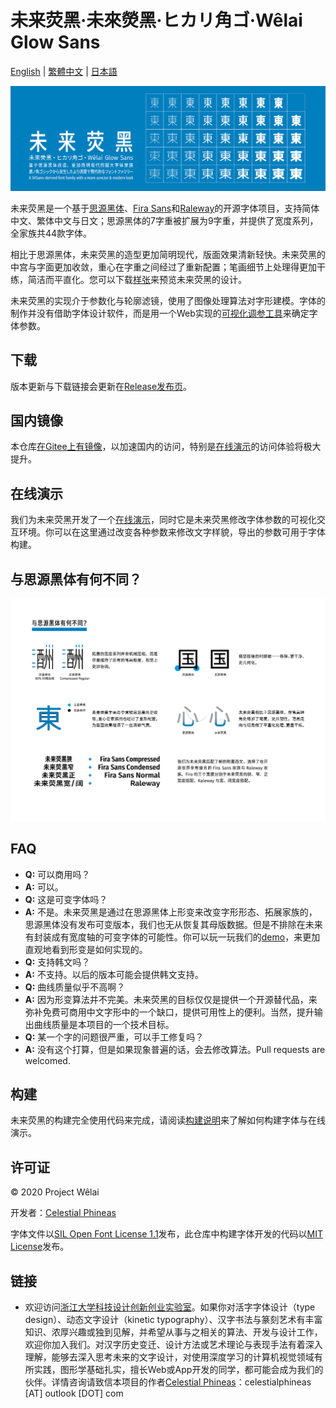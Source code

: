 # 未来荧黑·未來熒黑·ヒカリ角ゴ·Wêlai Glow Sans

[English](docs/README-en.md) | [繁體中文](docs/README-hant.md) | [日本語](docs/README-ja.md)

![未来荧黑](tests/glow.png)

未来荧黑是一个基于[思源黑体](https://github.com/adobe-fonts/source-han-sans)、[Fira Sans](https://github.com/mozilla/Fira)和[Raleway](https://github.com/impallari/Raleway)的开源字体项目，支持简体中文、繁体中文与日文；思源黑体的7字重被扩展为9字重，并提供了宽度系列，全家族共44款字体。

相比于思源黑体，未来荧黑的造型更加简明现代，版面效果清新轻快。未来荧黑的中宫与字面更加收敛，重心在字重之间经过了重新配置；笔画细节上处理得更加干练，简洁而平直化。您可以下载[样张](tests/family-specimen.pdf)来预览未来荧黑的设计。

未来荧黑的实现介于参数化与轮廓滤镜，使用了图像处理算法对字形建模。字体的制作并没有借助字体设计软件，而是用一个Web实现的[可视化调参工具](https://welai.github.io/glow-sans)来确定字体参数。

## 下载

版本更新与下载链接会更新在[Release发布页](https://github.com/welai/glow-sans/releases)。

## 国内镜像

本仓库[在Gitee上有镜像](https://gitee.com/celestialphineas/glow-sans)，以加速国内的访问，特别是[在线演示](https://celestialphineas.gitee.io/glow-sans)的访问体验将极大提升。

## 在线演示

我们为未来荧黑开发了一个[在线演示](https://welai.github.io/glow-sans)，同时它是未来荧黑修改字体参数的可视化交互环境。你可以在这里通过改变各种参数来修改文字样貌，导出的参数可用于字体构建。

## 与思源黑体有何不同？

![未来荧黑](tests/diff.png)

## FAQ

* **Q:** 可以商用吗？
* **A:** 可以。
* **Q:** 这是可变字体吗？
* **A:** 不是。未来荧黑是通过在思源黑体上形变来改变字形形态、拓展家族的，思源黑体没有发布可变版本，我们也无从恢复其母版数据。但是不排除在未来有封装成有宽度轴的可变字体的可能性。你可以玩一玩我们的[demo](https://welai.github.io/glow-sans)，来更加直观地看到形变是如何实现的。
* **Q:** 支持韩文吗？
* **A:** 不支持。以后的版本可能会提供韩文支持。
* **Q:** 曲线质量似乎不高啊？
* **A:** 因为形变算法并不完美。未来荧黑的目标仅仅是提供一个开源替代品，来弥补免费可商用中文字形中的一个缺口，提供可用性上的便利。当然，提升输出曲线质量是本项目的一个技术目标。
* **Q:** 某一个字的问题很严重，可以手工修复吗？
* **A:** 没有这个打算，但是如果现象普遍的话，会去修改算法。Pull requests are welcomed.

## 构建

未来荧黑的构建完全使用代码来完成，请阅读[构建说明](docs/build-instructions.md)来了解如何构建字体与在线演示。

## 许可证

© 2020 Project Wêlai

开发者：[Celestial Phineas](https://github.com/celestialphineas)

字体文件以[SIL Open Font License 1.1](OFL.txt)发布，此仓库中构建字体开发的代码以[MIT License](LICENSE)发布。

## 链接

* 欢迎访问[浙江大学科技设计创新创业实验室](http://www.next.zju.edu.cn)。如果你对活字字体设计（type design）、动态文字设计（kinetic typography）、汉字书法与篆刻艺术有丰富知识、浓厚兴趣或独到见解，并希望从事与之相关的算法、开发与设计工作，欢迎你加入我们。对汉字历史变迁、设计方法或艺术理论与表现手法有着深入理解，能够去深入思考未来的文字设计，对使用深度学习的计算机视觉领域有所实践，图形学基础扎实，擅长Web或App开发的同学，都可能会成为我们的伙伴。详情咨询请致信本项目的作者[Celestial Phineas](https://github.com/celestialphineas)：celestialphineas [AT] outlook [DOT] com
